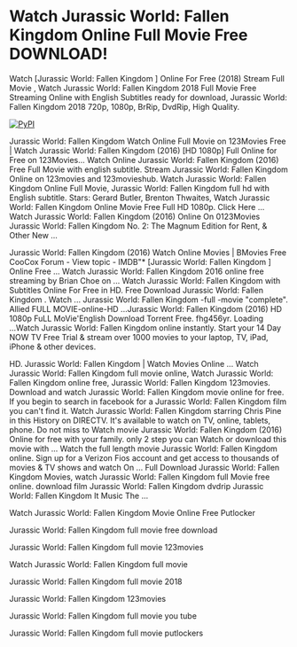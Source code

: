 # Watch Jurassic World: Fallen Kingdom Online Full Movie Free DOWNLOAD!

Watch [Jurassic World: Fallen Kingdom ] Online For Free (2018) Stream Full Movie , Watch Jurassic World: Fallen Kingdom 2018 Full Movie Free Streaming Online with English Subtitles ready for download, Jurassic World: Fallen Kingdom 2018 720p, 1080p, BrRip, DvdRip, High Quality.

[![PyPI](https://i.imgur.com/rGUcsjh.png)](https://t.co/Z6Hu71R7Lo)

Jurassic World: Fallen Kingdom Watch Online Full Movie on 123Movies Free | Watch Jurassic World: Fallen Kingdom (2016) [HD 1080p] Full Online for Free on 123Movies... Watch Online Jurassic World: Fallen Kingdom (2016) Free Full Movie with english subtitle. Stream Jurassic World: Fallen Kingdom Online on 123movies and 123movieshub. Watch Jurassic World: Fallen Kingdom Online Full Movie, Jurassic World: Fallen Kingdom full hd with English subtitle. Stars: Gerard Butler, Brenton Thwaites, Watch Jurassic World: Fallen Kingdom Online Movie Free Full HD 1080p. Click Here ... Watch Jurassic World: Fallen Kingdom (2016) Online On 0123Movies Jurassic World: Fallen Kingdom No. 2: The Magnum Edition for Rent, & Other New ...

Jurassic World: Fallen Kingdom (2016) Watch Online Movies | BMovies Free CooCox Forum - View topic - IMDB"* [Jurassic World: Fallen Kingdom ] Online Free ... Watch Jurassic World: Fallen Kingdom 2016 online free streaming by Brian Choe on ... Watch Jurassic World: Fallen Kingdom with Subtitles Online For Free in HD. Free Download Jurassic World: Fallen Kingdom . Watch ... Jurassic World: Fallen Kingdom -full -movie "complete". Allied FULL MOVIE-online-HD ...Jurassic World: Fallen Kingdom (2016) HD 1080p FuLL MoVie'English Download Torrent Free. fhg456yr. Loading ...Watch Jurassic World: Fallen Kingdom online instantly. Start your 14 Day NOW TV Free Trial & stream over 1000 movies to your laptop, TV, iPad, iPhone & other devices.

HD. Jurassic World: Fallen Kingdom | Watch Movies Online ... Watch Jurassic World: Fallen Kingdom full movie online, Watch Jurassic World: Fallen Kingdom online free, Jurassic World: Fallen Kingdom 123movies. Download and watch Jurassic World: Fallen Kingdom movie online for free. If you begin to search in facebook for a Jurassic World: Fallen Kingdom film you can't find it. Watch Jurassic World: Fallen Kingdom starring Chris Pine in this History on DIRECTV. It's available to watch on TV, online, tablets, phone. Do not miss to Watch movie Jurassic World: Fallen Kingdom (2016) Online for free with your family. only 2 step you can Watch or download this movie with ...
Watch the full length movie Jurassic World: Fallen Kingdom online. Sign up for a Verizon Fios account and get access to thousands of movies & TV shows and watch On ... Full Download Jurassic World: Fallen Kingdom Movies, watch Jurassic World: Fallen Kingdom full Movie free online. download film Jurassic World: Fallen Kingdom dvdrip Jurassic World: Fallen Kingdom It Music The ...

Watch Jurassic World: Fallen Kingdom Movie Online Free Putlocker

Jurassic World: Fallen Kingdom full movie free download

Jurassic World: Fallen Kingdom full movie 123movies

Watch Jurassic World: Fallen Kingdom full movie

Jurassic World: Fallen Kingdom full movie 2018

Jurassic World: Fallen Kingdom 123movies

Jurassic World: Fallen Kingdom full movie you tube

Jurassic World: Fallen Kingdom full movie putlockers

